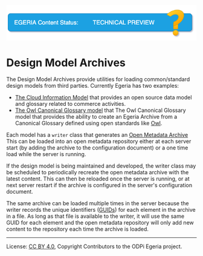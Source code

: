 <!-- SPDX-License-Identifier: CC-BY-4.0 -->
<!-- Copyright Contributors to the ODPi Egeria project. -->
![Technical Preview](../../../images/egeria-content-status-tech-preview.png)

# Design Model Archives

The Design Model Archives provide utilities for loading common/standard design models from third parties.
Currently Egeria has two examples:

* [The Cloud Information Model](https://cloudinformationmodel.org) that provides an open source data model and glossary
related to commerce activities.
* [The Owl Canonical Glossary model](glossary-canonical-model/docs/owlcanonicalglossarymodel/README.md) that The Owl Canonical Glossary model that provides the ability to
create an Egeria Archive from a Canonical Glossary defined using open standards like [Owl](https://www.w3.org/OWL/). 

Each model has a `writer` class that generates an [Open Metadata Archive](..)
This can be loaded into an open metadata repository either at each server start
(by adding the archive to the configuration document) or a one time load
while the server is running.

If the design model is being maintained and developed, the writer
class may be scheduled to periodically recreate the open metadata archive
with the latest content.  This can then be reloaded once the server is running,
or at next server restart if the archive is configured in the server's configuration
document.

The same archive can be loaded multiple times in the server because
the writer records the unique identifiers ([GUIDs](https://egeria-project.org/concepts/guid))
for each element in the archive in a file.  As long as that file is available
to the writer, it will use the same GUID for each element and the
open metadata repository will only add new content to the repository
each time the archive is loaded.



----
License: [CC BY 4.0](https://creativecommons.org/licenses/by/4.0/),
Copyright Contributors to the ODPi Egeria project.
